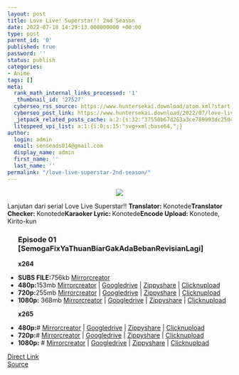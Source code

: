 ```yaml
---
layout: post
title: Love Live! Superstar!! 2nd Season
date: 2022-07-18 14:29:13.000000000 +00:00
type: post
parent_id: '0'
published: true
password: ''
status: publish
categories:
- Anime
tags: []
meta:
  rank_math_internal_links_processed: '1'
  _thumbnail_id: '27527'
  cyberseo_rss_source: https://www.huntersekai.download/atom.xml?start-index=1
  cyberseo_post_link: https://www.huntersekai.download/2022/07/love-live-superstar-2nd-season.html
  _jetpack_related_posts_cache: a:2:{s:32:"37550b67d263a3ce789993dc25046c5f";a:2:{s:7:"expires";i:1658260176;s:7:"payload";a:6:{i:0;a:1:{s:2:"id";i:27230;}i:1;a:1:{s:2:"id";i:27496;}i:2;a:1:{s:2:"id";i:27366;}i:3;a:1:{s:2:"id";i:27514;}i:4;a:1:{s:2:"id";i:26985;}i:5;a:1:{s:2:"id";i:27536;}}}s:32:"8f6677c9d6b0f903e98ad32ec61f8deb";a:2:{s:7:"expires";i:1658278603;s:7:"payload";a:3:{i:0;a:1:{s:2:"id";i:27230;}i:1;a:1:{s:2:"id";i:27496;}i:2;a:1:{s:2:"id";i:27366;}}}}
  litespeed_vpi_list: a:1:{i:0;s:15:"svg+xml;base64,";}
author:
  login: admin
  email: senseads014@gmail.com
  display_name: admin
  first_name: ''
  last_name: ''
permalink: "/love-live-superstar-2nd-season/"
---
```

<p> <a class="popup" data-target="50203" data-stream="https://hsekaistream.blogspot.com/2022/07/love-live-superstar-2nd-season.html"></a>
<div dir="ltr" style="text-align: left;" trbidi="on">
<div class="separator" style="clear: both; text-align: center;"><a href="https://blogger.googleusercontent.com/img/b/R29vZ2xl/AVvXsEgvjG7YB1jRVt-bRUM9UJ557xYt2zSgKuSnRe9Q_stCgQeyg8llUPPHxgUShPjBeyZiD8Cu7jb_hnpnafRnlpUoplfUR8rBpQSHseJiIPoR1_xdrXSUz24GtyH1FW6M4U8AEXNgTte7vCVAk5cluO17Lhlje7yAZoB2VOooGwO684B62oM3MlanjH7d/s1600/124173l.jpg" imageanchor="1" style="margin-left: 1em; margin-right: 1em;"><img border="0" data-original-height="318" data-original-width="225" src="{{ site.baseurl }}/assets/2022/07/124173l.jpg" /></a></div>
<p>Lanjutan dari serial Love Live Superstar!!<a name="more"></a>
<pekerja><b>Translator: </b><span>Konotede</span><b>Translator Checker: </b><span>Konotede</span><b>Karaoker Lyric: </b><span>Konotede</span><b>Encode Upload: </b><span>Konotede, Kirito-kun</span></pekerja>
<div class="dl">
<ul />
<h3>Episode 01 [SemogaFixYaThuanBiarGakAdaBebanRevisianLagi]</h3>
<p><strong>x264</strong>
<li><b>SUBS FILE:</b><span id="size">756kb</span> <a href="https://mir.cr/QBAQVD52">Mirrorcreator</a></li>
<li><b>480p:</b><span id="size">153mb</span> <a href="https://mir.cr/27682FGL">Mirrorcreator</a> | <a href="https://drive.google.com/file/d/1BPQ7O-qcYRzwKJlr3wlMg0q8GIuTFz7A/view?usp=sharing">Googledrive</a> | <a href="https://www113.zippyshare.com/v/qgTXFMSq/file.html">Zippyshare</a> | <a href="https://clicknupload.cc/afx5wq3341h3">Clicknupload</a></li>
<li><b>720p:</b><span id="size">255mb</span> <a href="https://mir.cr/18LHQLXJ">Mirrorcreator</a> | <a href="https://drive.google.com/file/d/1lW_mFT608u2ughi09M1Cic_tuuwjQXnE/view?usp=sharing">Googledrive</a> | <a href="https://www65.zippyshare.com/v/Pu9jBxIR/file.html">Zippyshare</a> | <a href="https://clicknupload.cc/sgrl7zpfnmbj">Clicknupload</a></li>
<li><b>1080p:</b> <span id="size">368mb</span> <a href="https://mir.cr/1NDZPI1O">Mirrorcreator</a> | <a href="https://drive.google.com/file/d/1eMRRyXU0LTGvXp8G6FjK-R1BO0r_dLe-/view?usp=sharing">Googledrive</a> | <a href="https://www87.zippyshare.com/v/f92YPBRN/file.html">Zippyshare</a> | <a href="https://clicknupload.cc/9k339zcid57m">Clicknupload</a></li>
<p> <strong>x265</strong>
<li><b>480p:</b><span id="size">#</span> <a href="#">Mirrorcreator</a> | <a href="#">Googledrive</a> | <a href="#">Zippyshare</a> | <a href="#">Clicknupload</a></li>
<li><b>720p:</b><span id="size">#</span> <a href="#">Mirrorcreator</a> | <a href="#">Googledrive</a> | <a href="#">Zippyshare</a> | <a href="#">Clicknupload</a></li>
<li><b>1080p:</b> <span id="size">#</span> <a href="#">Mirrorcreator</a> | <a href="#">Googledrive</a> | <a href="#">Zippyshare</a> | <a href="#">Clicknupload</a></li>
</div>
</div>
<link rel="stylesheet" href="https://cdnjs.cloudflare.com/ajax/libs/font-awesome/4.7.0/css/font-awesome.min.css" />
<div class="divbtn"> <a href="https://handymansurrender.com/fihup8buzv?key=94550f7ce39444073321dde3b8782f97" class="btn"><i class="fa fa-download"></i> Direct Link</a> <br /><a href="https://www.huntersekai.download/2022/07/love-live-superstar-2nd-season.html">Source</a> </div>

